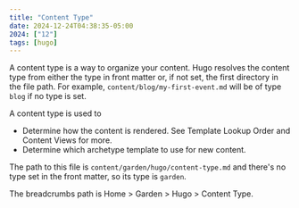 ```yaml
---
title: "Content Type"
date: 2024-12-24T04:38:35-05:00
2024: ["12"]
tags: [hugo]
---
```

A content type is a way to organize your content. Hugo resolves the content type from either the type in front matter or, if not set, the first directory in the file path. For example, `content/blog/my-first-event.md` will be of type `blog` if no type is set.
<!--more-->
A content type is used to

- Determine how the content is rendered. See Template Lookup Order and Content Views for more.
- Determine which archetype template to use for new content.

The path to this file is `content/garden/hugo/content-type.md` and there's no type set in the front matter, so its type is `garden`.

The breadcrumbs path is Home > Garden > Hugo > Content Type.
